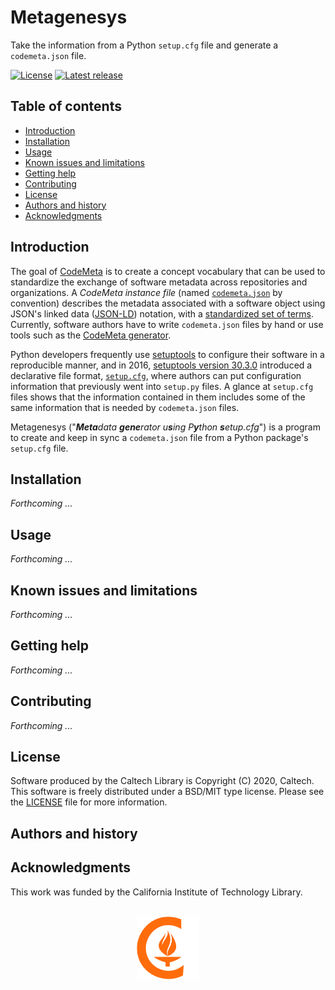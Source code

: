Metagenesys
===========

Take the information from a Python `setup.cfg` file and generate a `codemeta.json` file.

[![License](https://img.shields.io/badge/License-BSD%203--Clause-blue.svg?style=flat-square)](https://choosealicense.com/licenses/bsd-3-clause)
[![Latest release](https://img.shields.io/github/v/release/caltechlibrary/metagenesys.svg?style=flat-square&color=b44e88)](https://github.com/caltechlibrary/metagenesys/releases)


Table of contents
-----------------

* [Introduction](#introduction)
* [Installation](#installation)
* [Usage](#usage)
* [Known issues and limitations](#known-issues-and-limitations)
* [Getting help](#getting-help)
* [Contributing](#contributing)
* [License](#license)
* [Authors and history](#authors-and-history)
* [Acknowledgments](#authors-and-acknowledgments)


Introduction
------------

The goal of [CodeMeta](https://codemeta.github.io) is to create a concept vocabulary that can be used to standardize the exchange of software metadata across repositories and organizations.  A _CodeMeta instance file_ (named [`codemeta.json`](https://codemeta.github.io/user-guide/) by convention) describes the metadata associated with a software object using JSON's linked data ([JSON-LD](https://json-ld.org)) notation, with a [standardized set of terms](https://codemeta.github.io/terms/).  Currently, software authors have to write `codemeta.json` files by hand or use tools such as the [CodeMeta generator](https://codemeta.github.io/codemeta-generator/).

Python developers frequently use [setuptools](https://pypi.org/project/setuptools/) to configure their software in a reproducible manner, and in 2016, [setuptools version 30.3.0](https://setuptools.readthedocs.io/en/latest/history.html#v30-3-0) introduced a declarative file format, [`setup.cfg`](https://setuptools.readthedocs.io/en/latest/setuptools.html#configuring-setup-using-setup-cfg-files), where authors can put configuration information that previously went into `setup.py` files.  A glance at `setup.cfg` files shows that the information contained in them includes some of the same information that is needed by `codemeta.json` files.
 
Metagenesys ("_**Meta**data **gene**rator u**s**ing P**y**thon **s**etup.cfg_") is a program to create and keep in sync a `codemeta.json` file from a Python package's `setup.cfg` file.


Installation
------------

_Forthcoming ..._
 

Usage
-----

_Forthcoming ..._

Known issues and limitations
----------------------------

_Forthcoming ..._


Getting help
------------

_Forthcoming ..._


Contributing
------------

_Forthcoming ..._


License
-------

Software produced by the Caltech Library is Copyright (C) 2020, Caltech.  This software is freely distributed under a BSD/MIT type license.  Please see the [LICENSE](LICENSE) file for more information.


Authors and history
---------------------------


Acknowledgments
---------------

This work was funded by the California Institute of Technology Library.

<div align="center">
  <br>
  <a href="https://www.caltech.edu">
    <img width="100" height="100" src=".graphics/caltech-round.svg">
  </a>
</div>
